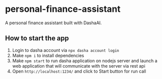 # personal-finance-assistant
A personal finance assistant built with DashaAI.

## How to start the app

1. Login to dasha account via `npx dasha account login`
2. Make `npm i` to install dependencies
3. Make `npm start` to run dasha application on nodejs server and launch a web application that will communicate with the server via rest api
5. Open `http://localhost:1234/` and click to Start button for run call

